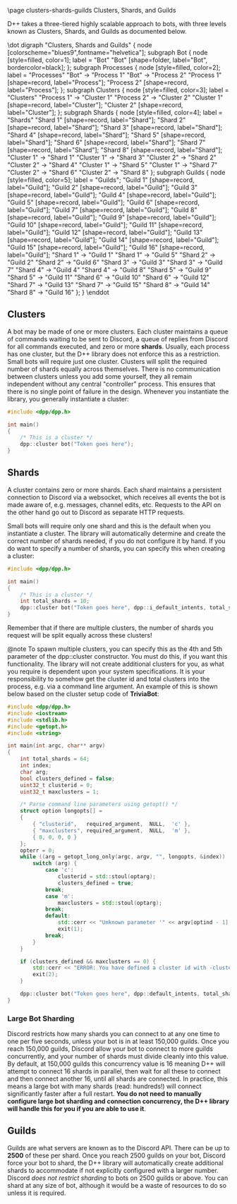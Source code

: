 \page clusters-shards-guilds Clusters, Shards, and Guilds

D++ takes a three-tiered highly scalable approach to bots, with three levels known as Clusters, Shards, and Guilds as documented below.

\dot
digraph "Clusters, Shards and Guilds" {
    node [colorscheme="blues9",fontname="helvetica"];
    subgraph Bot {
        node [style=filled, color=1];
        label = "Bot"
        "Bot" [shape=folder, label="Bot", bordercolor=black];
    };
    subgraph Processes {
        node [style=filled, color=2];
        label = "Processes"
        "Bot" -> "Process 1"
        "Bot" -> "Process 2"
        "Process 1" [shape=record, label="Process"];
        "Process 2" [shape=record, label="Process"];
    };
    subgraph Clusters {
        node [style=filled, color=3];
        label = "Clusters"
        "Process 1" -> "Cluster 1"
        "Process 2" -> "Cluster 2"
        "Cluster 1" [shape=record, label="Cluster"];
        "Cluster 2" [shape=record, label="Cluster"];
    };
    subgraph Shards {
        node [style=filled, color=4];
        label = "Shards"
        "Shard 1" [shape=record, label="Shard"];
        "Shard 2" [shape=record, label="Shard"];
        "Shard 3" [shape=record, label="Shard"];
        "Shard 4" [shape=record, label="Shard"];
        "Shard 5" [shape=record, label="Shard"];
        "Shard 6" [shape=record, label="Shard"];
        "Shard 7" [shape=record, label="Shard"];
        "Shard 8" [shape=record, label="Shard"];
        "Cluster 1" -> "Shard 1"
        "Cluster 1" -> "Shard 3"
        "Cluster 2" -> "Shard 2"
        "Cluster 2" -> "Shard 4"
        "Cluster 1" -> "Shard 5"
        "Cluster 1" -> "Shard 7"
        "Cluster 2" -> "Shard 6"
        "Cluster 2" -> "Shard 8"
    };
    subgraph Guilds {
        node [style=filled, color=5];
        label = "Guilds";
        "Guild 1" [shape=record, label="Guild"];
        "Guild 2" [shape=record, label="Guild"];
        "Guild 3" [shape=record, label="Guild"];
        "Guild 4" [shape=record, label="Guild"];
        "Guild 5" [shape=record, label="Guild"];
        "Guild 6" [shape=record, label="Guild"];
        "Guild 7" [shape=record, label="Guild"];
        "Guild 8" [shape=record, label="Guild"];
        "Guild 9" [shape=record, label="Guild"];
        "Guild 10" [shape=record, label="Guild"];
        "Guild 11" [shape=record, label="Guild"];
        "Guild 12" [shape=record, label="Guild"];
        "Guild 13" [shape=record, label="Guild"];
        "Guild 14" [shape=record, label="Guild"];
        "Guild 15" [shape=record, label="Guild"];
        "Guild 16" [shape=record, label="Guild"];
        "Shard 1" -> "Guild 1"
        "Shard 1" -> "Guild 5"
        "Shard 2" -> "Guild 2"
        "Shard 2" -> "Guild 6"
        "Shard 3" -> "Guild 3"
        "Shard 3" -> "Guild 7"
        "Shard 4" -> "Guild 4"
        "Shard 4" -> "Guild 8"
        "Shard 5" -> "Guild 9"
        "Shard 5" -> "Guild 11"
        "Shard 6" -> "Guild 10"
        "Shard 6" -> "Guild 12"
        "Shard 7" -> "Guild 13"
        "Shard 7" -> "Guild 15"
        "Shard 8" -> "Guild 14"
        "Shard 8" -> "Guild 16"
    };
}
\enddot

## Clusters

A bot may be made of one or more clusters. Each cluster maintains a queue of commands waiting to be sent to Discord, a queue of replies from Discord for all commands executed, and zero or more **shards**. Usually, each process has one cluster, but the D++ library does not enforce this as a restriction. Small bots will require just one cluster. Clusters will split the required number of shards equally across themselves. There is no communication between clusters unless you add some yourself, they all remain independent without any central "controller" process. This ensures that there is no single point of failure in the design. Whenever you instantiate the library, you generally instantiate a cluster:

```cpp
#include <dpp/dpp.h>

int main()
{
	/* This is a cluster */
	dpp::cluster bot("Token goes here");
}
```

## Shards

A cluster contains zero or more shards. Each shard maintains a persistent connection to Discord via a websocket, which receives all events the bot is made aware of, e.g. messages, channel edits, etc. Requests to the API on the other hand go out to Discord as separate HTTP requests.

Small bots will require only one shard and this is the default when you instantiate a cluster. The library will automatically determine and create the correct number of shards needed, if you do not configure it by hand. If you do want to specify a number of shards, you can specify this when creating a cluster:

```cpp
#include <dpp/dpp.h>

int main()
{
	/* This is a cluster */
	int total_shards = 10;
	dpp::cluster bot("Token goes here", dpp::i_default_intents, total_shards);
}
```

Remember that if there are multiple clusters, the number of shards you request will be split equally across these clusters!

@note To spawn multiple clusters, you can specify this as the 4th and 5th parameter of the dpp::cluster constructor. You must do this, if you want this functionality. The library will not create additional clusters for you, as what you require is dependent upon your system specifications. It is your responsibility to somehow get the cluster id and total clusters into the process, e.g. via a command line argument. An example of this is shown below based on the cluster setup code of **TriviaBot**:
```cpp
#include <dpp/dpp.h>
#include <iostream>
#include <stdlib.h>
#include <getopt.h>
#include <string>

int main(int argc, char** argv)
{
	int total_shards = 64;
	int index;
	char arg;
	bool clusters_defined = false;
	uint32_t clusterid = 0;
	uint32_t maxclusters = 1;

	/* Parse command line parameters using getopt() */
	struct option longopts[] =
	{
		{ "clusterid",   required_argument,  NULL,  'c' },
		{ "maxclusters", required_argument,  NULL,  'm' },
		{ 0, 0, 0, 0 }
	};
	opterr = 0;
	while ((arg = getopt_long_only(argc, argv, "", longopts, &index)) != -1) {
		switch (arg) {
			case 'c':
				clusterid = std::stoul(optarg);
				clusters_defined = true;
			break;
			case 'm':
				maxclusters = std::stoul(optarg);
			break;
			default:
				std::cerr << "Unknown parameter '" << argv[optind - 1] << "'\n";
				exit(1);
			break;
		}
	}

	if (clusters_defined && maxclusters == 0) {
		std::cerr << "ERROR: You have defined a cluster id with -clusterid but no cluster count with -maxclusters.\n";
		exit(2);
	}

	dpp::cluster bot("Token goes here", dpp::default_intents, total_shards, clusterid, maxclusters);
}
```

### Large Bot Sharding

Discord restricts how many shards you can connect to at any one time to one per five seconds, unless your bot is in at least 150,000 guilds. Once you reach 150,000 guilds, Discord allow your bot to connect to more guilds concurrently, and your number of shards must divide cleanly into this value. By default, at 150,000 guilds this concurrency value is 16 meaning D++ will attempt to connect 16 shards in parallel, then wait for all these to connect and then connect another 16, until all shards are connected. In practice, this means a large bot with many shards (read: hundreds!) will connect significantly faster after a full restart. **You do not need to manually configure large bot sharding and connection concurrency, the D++ library will handle this for you if you are able to use it**.


## Guilds

Guilds are what servers are known as to the Discord API. There can be up to **2500** of these per shard. Once you reach 2500 guilds on your bot, Discord force your bot to shard, the D++ library will automatically create additional shards to accommodate if not explicitly configured with a larger number. Discord *does not restrict sharding* to bots on 2500 guilds or above. You can shard at any size of bot, although it would be a waste of resources to do so unless it is required. 
